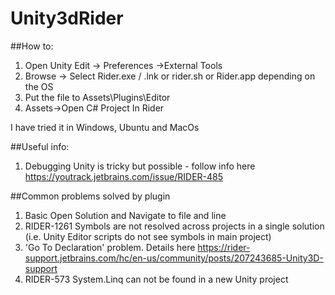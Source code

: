 # Unity3dRider

##How to:
1. Open Unity Edit -> Preferences ->External Tools
2. Browse -> Select Rider.exe / .lnk or rider.sh or Rider.app depending on the OS
3. Put the file to Assets\Plugins\Editor
4. Assets->Open C# Project In Rider

I have tried it in Windows, Ubuntu and MacOs

##Useful info:
1. Debugging Unity is tricky but possible - follow info here https://youtrack.jetbrains.com/issue/RIDER-485

##Common problems solved by plugin
1. Basic Open Solution and Navigate to file and line
2. RIDER-1261 Symbols are not resolved across projects in a single solution (i.e. Unity Editor scripts do not see symbols in main project)
3. 'Go To Declaration' problem. Details here https://rider-support.jetbrains.com/hc/en-us/community/posts/207243685-Unity3D-support
4. RIDER-573 System.Linq can not be found in a new Unity project

